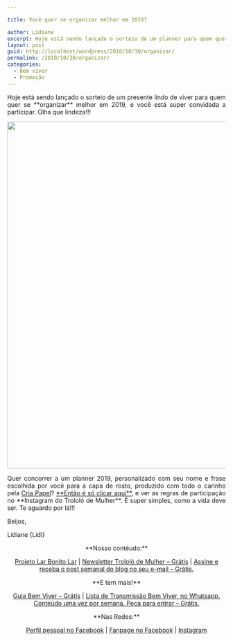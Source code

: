 ```yaml
---

title: Você quer se organizar melhor em 2019?

author: Lidiane
excerpt: Hoje está sendo lançado o sorteio de um planner para quem quer se organizar melhor em 2019, e você está super convidada a participar. Olha que lindeza!!!
layout: post
guid: http://localhost/wordpress/2018/10/30/organizar/
permalink: /2018/10/30/organizar/
categories:
  - Bem viver
  - Promoção
---
```

<p align="justify">
  Hoje está sendo lançado o sorteio de um presente lindo de viver para quem quer se **organizar** melhor em 2019, e você está super convidada a participar. Olha que lindeza!!!
</p>

<p align="center">
  <img class="alignnone size-full wp-image-14739" src="http://www.trololodemulher.com.br/blog/wp-content/uploads/2018/10/PLANNER-2019-ORGANIZACAO-PESSOAL-GESTAO-DO-TEMPO-PRODUTIVIDADE-BEM-VIVER800.jpg" alt="" width="800" height="800" />
</p>

<p align="justify">
  Quer concorrer a um planner 2019, personalizado com seu nome e frase escolhida por você para a capa de rosto, produzido com todo o carinho pela <a href="https://www.elo7.com.br/criapapel/loja" target="_blank" rel="noopener">Cria Papel</a>? <a href="https://bit.ly/2AzxPBA" target="_blank" rel="noopener">**Então é só clicar aqui**</a>, e ver as regras de participação no **Instagram do Trololó de Mulher**. É super simples, como a vida deve ser. Te aguardo por lá!!!
</p>

<p align="justify">
  Beijos,
</p>

<p align="justify">
  Lidiane {Lidi}
</p>

<p align="center">
  **Nosso contéudo:**
</p>

<p align="center">
  <a href="http://www.trololodemulher.com.br/projeto-lar-bonito-lar/" target="_blank" rel="noopener">Projeto Lar Bonito Lar</a> | <a href="http://www.trololodemulher.com.br/2018/02/28/newsletter/" target="_blank" rel="noopener">Newsletter Trololó de Mulher – Grátis</a> | <a href="https://feedburner.google.com/fb/a/mailverify?uri=blogBichaFemea&loc=en_US" target="_blank" rel="noopener">Assine e receba o post semanal do blog no seu e-mail – Grátis.</a>
</p>

<p align="center">
  **E tem mais!**
</p>

<p align="center">
  <a href="http://www.trololodemulher.com.br/2018/03/09/bem-viver/" target="_blank" rel="noopener">Guia Bem Viver – Grátis</a> | <a href="https://api.whatsapp.com/send?1=pt_BR&phone=5581995307307" target="_blank" rel="noopener">Lista de Transmissão Bem Viver, no Whatsapp. Conteúdo uma vez por semana. Peça para entrar – Grátis.</a>
</p>

<p align="center">
  **Nas Redes:**
</p>

<p align="center">
  <a href="https://www.facebook.com/lidiane.vasconcelos.94" target="_blank" rel="noopener">Perfil pessoal no Facebook</a> | <a href="https://www.facebook.com/TrololoMulher/" target="_blank" rel="noopener">Fanpage no Facebook</a> | <a href="https://www.instagram.com/trololodemulher/" target="_blank" rel="noopener">Instagram</a>
</p>

&nbsp;
